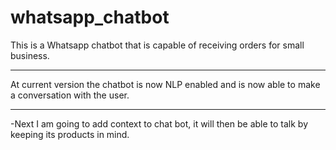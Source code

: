 # whatsapp_chatbot
This is a Whatsapp chatbot that is capable of receiving orders for small business.

---

At current version the chatbot is now NLP enabled and is now able to make a conversation with the user.

---

-Next I am going to add context to chat bot, it will then be able to talk by keeping its products in mind.

